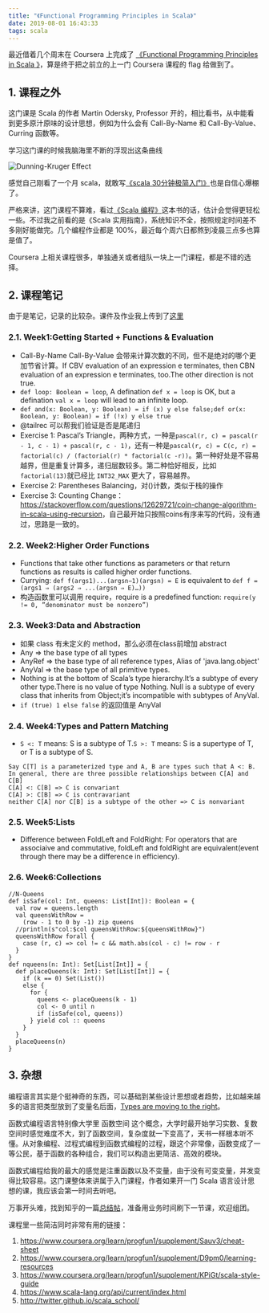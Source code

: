 ```yaml
---
title: "《Functional Programming Principles in Scala》"
date: 2019-08-01 16:43:33
tags: scala
---
```


最近借着几个周末在 Coursera 上完成了 [《Functional Programming Principles in Scala
》](https://www.coursera.org/learn/progfun1/home/welcome)，算是终于把之前立的上一门 Coursera 课程的 flag 给做到了。

## 1. 课程之外

这门课是 Scala 的作者 Martin Odersky, Professor 开的，相比看书，从中能看到更多原汁原味的设计思想，例如为什么会有 Call-By-Name 和 Call-By-Value、Curring 函数等。

学习这门课的时候我脑海里不断的浮现出这条曲线

![Dunning-Kruger Effect](/assets/images/Dunning_Kruger_Effect.jpeg)

感觉自己刚看了一个月 scala，就敢写[《scala 30分钟极简入门》](https://izualzhy.cn/scala-beginner)也是自信心爆棚了。

严格来讲，这门课程不算难，看过[《Scala 编程》](https://book.douban.com/subject/5377415/)这本书的话，估计会觉得更轻松一些。不过我之前看的是《Scala 实用指南》，系统知识不全，按照规定时间差不多刚好能做完。几个编程作业都是 100%，最近每个周六日都熬到凌晨三点多也算是值了。

Coursera 上相关课程很多，单独通关或者组队一块上一门课程，都是不错的选择。

## 2. 课程笔记

由于是笔记，记录的比较杂。课件及作业我上传到了[这里](https://github.com/yingshin/Distributed-Systems/tree/master/FunctionalProgrammingPrinciplesInScala)

### 2.1. Week1:Getting Started + Functions & Evaluation


+ Call-By-Name Call-By-Value 会带来计算次数的不同，但不是绝对的哪个更加节省计算。If CBV evaluation of an expression e terminates, then CBN evaluation of an expression e terminates, too.The other direction is not true.  
+ `def loop: Boolean = loop`, A defination `def x = loop` is OK, but a defination `val x = loop` will lead to an infinite loop.  
+ `def and(x: Boolean, y: Boolean) = if (x) y else false;def or(x: Boolean, y: Boolean) = if (!x) y else true`
+ @tailrec 可以帮我们验证是否是尾递归
+ Exercise 1: Pascal’s Triangle，两种方式，一种是`pascal(r, c) = pascal(r - 1, c - 1) + pascal(r, c - 1)`，还有一种是`pascal(r, c) = C(c, r) = factorial(c) / (factorial(r) * factorial(c -r))`。第一种好处是不容易越界，但是重复计算多，递归层数较多。第二种恰好相反，比如 `factorial(13)`就已经比 `INT32_MAX` 更大了，容易越界。  
+ Exercise 2: Parentheses Balancing，对()计数，类似于栈的操作  
+ Exercise 3: Counting Change：<https://stackoverflow.com/questions/12629721/coin-change-algorithm-in-scala-using-recursion>，自己最开始只按照coins有序来写的代码，没有通过，思路是一致的。

### 2.2. Week2:Higher Order Functions

+ Functions that take other functions as parameters or that return functions as results is called higher order functions.  
+ Currying: `def f(args1)...(argsn−1)(argsn) = E` is equivalent to `def f = (args1 ⇒ (args2 ⇒ ...(argsn ⇒ E)…))`  
+ 构造函数里可以调用 require，require is a predefined function: `require(y != 0, ”denominator must be nonzero”)`  

### 2.3. Week3:Data and Abstraction

+ 如果 class 有未定义的 method，那么必须在class前增加 abstract  
+ Any => the base type of all types  
+ AnyRef => the base type of all reference types, Alias of 'java.lang.object'  
+ AnyVal => the base type of all primitive types.  
+ Nothing is at the bottom of Scala’s type hierarchy.It’s a subtype of every other type.There is no value of type Nothing.  Null is a subtype of every class that inherits from Object;it’s incompatible with subtypes of AnyVal.  
+ `if (true) 1 else false` 的返回值是 AnyVal

### 2.4. Week4:Types and Pattern Matching

+ `S <: T` means: S is a subtype of T.`S >: T` means: S is a supertype of T, or T is a subtype of S.  

```
Say C[T] is a parameterized type and A, B are types such that A <: B.
In general, there are three possible relationships between C[A] and C[B]
C[A] <: C[B] => C is convariant
C[A] >: C[B] => C is contravariant
neither C[A] nor C[B] is a subtype of the other => C is nonvariant
```

### 2.5. Week5:Lists

+ Difference between FoldLeft and FoldRight: For operators that are associaive and commutative, foldLeft and foldRight are equivalent(event through there may be a difference in efficiency).  

### 2.6. Week6:Collections

```
//N-Queens
def isSafe(col: Int, queens: List[Int]): Boolean = {
  val row = queens.length
  val queensWithRow =
    (row - 1 to 0 by -1) zip queens
  //println(s"col:$col queensWithRow:${queensWithRow}")
  queensWithRow forall {
    case (r, c) => col != c && math.abs(col - c) != row - r
  }
}
def nqueens(n: Int): Set[List[Int]] = {
  def placeQueens(k: Int): Set[List[Int]] = {
    if (k == 0) Set(List())
    else {
      for {
        queens <- placeQueens(k - 1)
        col <- 0 until n
        if (isSafe(col, queens))
      } yield col :: queens
    }
  }
  placeQueens(n)
}

```

## 3. 杂想

编程语言其实是个挺神奇的东西，可以基础到某些设计思想或者趋势，比如越来越多的语言把类型放到了变量名后面，[Types are moving to the right](https://medium.com/@elizarov/types-are-moving-to-the-right-22c0ef31dd4a)。

函数式编程语言特别像大学里 函数空间 这个概念，大学时最开始学习实数、复数空间时感觉难度不大，到了函数空间，复杂度就一下变高了，天书一样根本听不懂。从对象编程、过程式编程到函数式编程的过程，跟这个非常像，函数变成了一等公民，基于函数的各种组合，我们可以构造出更简洁、高效的模块。

函数式编程给我的最大的感觉是注重函数以及不变量，由于没有可变变量，并发变得比较容易。这门课整体来讲属于入门课程，作者如果开一门 Scala 语言设计思想的课，我应该会第一时间去听吧。

万事开头难，找到知乎的一篇[总结帖](https://www.zhihu.com/question/22436320/answer/32665792)，准备用业务时间刷下一节课，欢迎组团。

课程里一些简洁同时非常有用的链接：

1. <https://www.coursera.org/learn/progfun1/supplement/Sauv3/cheat-sheet>
2. <https://www.coursera.org/learn/progfun1/supplement/D9pm0/learning-resources>
3. <https://www.coursera.org/learn/progfun1/supplement/KPiGt/scala-style-guide>
4. <https://www.scala-lang.org/api/current/index.html>
5. <http://twitter.github.io/scala_school/>
